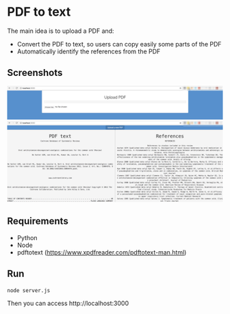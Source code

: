 # PDF to text

The main idea is to upload a PDF and:
 - Convert the PDF to text, so users can copy easily some parts of the PDF
 - Automatically identify the references from the PDF

## Screenshots
![Screenshot1](screenshot1.png)
![Screenshot2](screenshot2.png)

## Requirements 
 * Python
 * Node
 * pdftotext (https://www.xpdfreader.com/pdftotext-man.html)

## Run

```
node server.js
```

Then you can access http://localhost:3000
